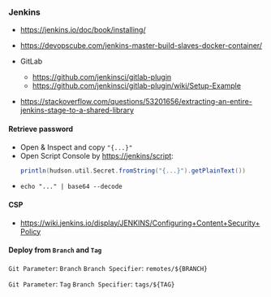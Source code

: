 ### Jenkins

- <https://jenkins.io/doc/book/installing/>
- <https://devopscube.com/jenkins-master-build-slaves-docker-container/>
- GitLab
    - <https://github.com/jenkinsci/gitlab-plugin>
    - <https://github.com/jenkinsci/gitlab-plugin/wiki/Setup-Example>

- <https://stackoverflow.com/questions/53201656/extracting-an-entire-jenkins-stage-to-a-shared-library>

#### Retrieve password
- Open & Inspect and copy `"{...}"`
- Open Script Console by <https://jenkins/script>:
    ```groovy
    println(hudson.util.Secret.fromString("{...}").getPlainText())
    ``` 
- `echo "..." | base64 --decode`

#### CSP
- <https://wiki.jenkins.io/display/JENKINS/Configuring+Content+Security+Policy>

#### Deploy from `Branch` and `Tag`
`Git Parameter`: `Branch`
`Branch Specifier`: `remotes/${BRANCH}`

`Git Parameter`: `Tag`
`Branch Specifier`: `tags/${TAG}`
